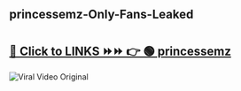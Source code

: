 
 ## princessemz-Only-Fans-Leaked

# <h2><a href="https://clipsfans.com/princessemz&ref=git">🔗 Click to LINKS ⏩⏩ 👉 🟢 princessemz </a></h2>

<a href="https://clipsfans.com/princessemz&ref=git" rel="nofollow" data-target="animated-image.originalLink"><img src="https://i.ibb.co.com/xMMVF88/686577567.gif" alt="Viral Video Original" style="max-width: 100%; display: inline-block;" data-target="animated-image.originalImage"></a>
